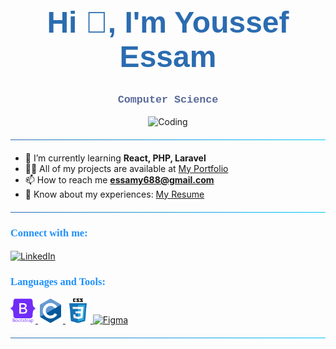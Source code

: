 <h1 align="center" style="color:#2b6cb0; font-family: 'Arial', sans-serif; font-size: 48px;">
  Hi 👋, I'm Youssef Essam
</h1>
<h3 align="center" style="color:#2b6cb0; font-family: 'Courier New', monospace; animation: pulse 2s infinite;">
  Computer Science
</h3>

<!-- Animation effect for "Computer Science" -->
<style>
  @keyframes pulse {
    0% {
      transform: scale(1);
    }
    50% {
      transform: scale(1.1);
      color: #ff6347; /* Tomato color */
    }
    100% {
      transform: scale(1);
    }
  }
</style>

<p align="center">
  <img alt="Coding" width="400" src="https://cdn.dribbble.com/users/1162077/screenshots/3848914/programmer.gif" />
</p>

---

- 🌱 I’m currently learning **React, PHP, Laravel**
- 👨‍💻 All of my projects are available at [My Portfolio](https://youssefaboelkhir19.github.io/portofolio/)
- 📫 How to reach me **essamy688@gmail.com**
- 📄 Know about my experiences: [My Resume](https://drive.google.com/file/d/1KWCkWVl-qfZS2B0IjTALocrlHX2bKo3J/view?usp=sharing)

---

<h3 align="left" style="font-family: 'Georgia', serif; color:#1e90ff;">Connect with me:</h3>
<p align="left">
  <a href="https://linkedin.com/in/youssefaboelkhir" target="_blank">
    <img align="center" src="https://raw.githubusercontent.com/rahuldkjain/github-profile-readme-generator/master/src/images/icons/Social/linked-in-alt.svg" alt="LinkedIn" height="30" width="40" />
  </a>
</p>

<h3 align="left" style="font-family: 'Georgia', serif; color:#1e90ff;">Languages and Tools:</h3>
<p align="left">
  <a href="https://getbootstrap.com" target="_blank" rel="noreferrer">
    <img src="https://raw.githubusercontent.com/devicons/devicon/master/icons/bootstrap/bootstrap-plain-wordmark.svg" alt="Bootstrap" width="40" height="40"/>
  </a>
  <a href="https://www.cprogramming.com/" target="_blank" rel="noreferrer">
    <img src="https://raw.githubusercontent.com/devicons/devicon/master/icons/c/c-original.svg" alt="C" width="40" height="40"/>
  </a>
  <a href="https://www.w3schools.com/css/" target="_blank" rel="noreferrer">
    <img src="https://raw.githubusercontent.com/devicons/devicon/master/icons/css3/css3-original-wordmark.svg" alt="CSS3" width="40" height="40"/>
  </a>
  <a href="https://www.figma.com/" target="_blank" rel="noreferrer">
    <img src="https://www.vectorlogo.zone/logos/figma/figma-icon.svg" alt="Figma" width="40" height="40"/>
  </a>
</p>

<!-- Additional styling for separator and footer -->
<style>
  hr {
    border: 0;
    height: 1px;
    background: linear-gradient(to right, #2b6cb0, #00c6ff);
    margin: 20px 0;
  }
</style>

---

